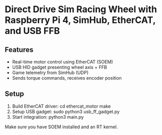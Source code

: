 # Direct Drive Sim Racing Wheel with Raspberry Pi 4, SimHub, EtherCAT, and USB FFB

## Features
- Real-time motor control using EtherCAT (SOEM)
- USB HID gadget presenting wheel axis + FFB
- Game telemetry from SimHub (UDP)
- Sends torque commands, receives encoder position

## Setup
1. Build EtherCAT driver:
    cd ethercat_motor
    make
2. Setup USB gadget:
    sudo python3 usb_ff_gadget.py
3. Start integration:
    python3 main.py

Make sure you have SOEM installed and an RT kernel.
